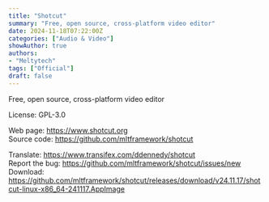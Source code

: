 ```yaml
---
title: "Shotcut"
summary: "Free, open source, cross-platform video editor"
date: 2024-11-18T07:22:00Z
categories: ["Audio & Video"]
showAuthor: true
authors:
- "Meltytech"
tags: ["Official"]
draft: false
---
```


Free, open source, cross-platform video editor

License: GPL-3.0

Web page: <https://www.shotcut.org>  
Source code: <https://github.com/mltframework/shotcut>

Translate: <https://www.transifex.com/ddennedy/shotcut>  
Report the bug: <https://github.com/mltframework/shotcut/issues/new>  
Download: <https://github.com/mltframework/shotcut/releases/download/v24.11.17/shotcut-linux-x86_64-241117.AppImage>
